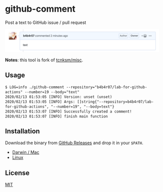 github-comment
==============

Post a text to GitHub issue / pull request

<img src="demo.png" width="600">

**Notes**: this tool is fork of [tcnksm/misc](https://github.com/tcnksm/misc/tree/master/cmd/github-comment).

## Usage

```console
$ LOG=info ./github-comment --repository="b4b4r07/lab-for-github-actions" --number=19 --body="text"
2020/02/13 01:53:05 [INFO] Version: unset (unset)
2020/02/13 01:53:05 [INFO] Args: []string{"--repository=b4b4r07/lab-for-github-actions", "--number=19", "--body=text"}
2020/02/13 01:53:07 [INFO] Successfully created a comment!
2020/02/13 01:53:07 [INFO] finish main function
```

## Installation

Download the binary from [GitHub Releases][release] and drop it in your `$PATH`.

- [Darwin / Mac][release]
- [Linux][release]

## License

[MIT][license]

[release]: https://github.com/b4b4r07/github-comment/releases/latest
[license]: https://b4b4r07.mit-license.org
